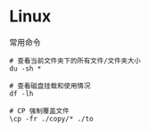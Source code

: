 # Linux

常用命令

```shell
# 查看当前文件夹下的所有文件/文件夹大小
du -sh * 

# 查看磁盘挂载和使用情况
df -lh

# CP 强制覆盖文件
\cp -fr ./copy/* ./to
```

